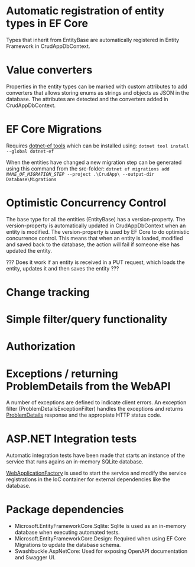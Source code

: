 # Automatic registration of entity types in EF Core
Types that inherit from EntityBase are automatically registered in Entity Framework in CrudAppDbContext.

# Value converters
Properties in the entity types can be marked with custom attributes to add converters that allows storing enums as strings and objects as JSON in the database.
The attributes are detected and the converters added in CrudAppDbContext.

# EF Core Migrations
Requires [dotnet-ef tools](https://learn.microsoft.com/en-us/ef/core/cli/dotnet) which can be installed using:
<code>dotnet tool install --global dotnet-ef</code>

When the entities have changed a new migration step can be generated using this command from the src-folder:
<code>dotnet ef migrations add *NAME_OF_MIGRATION_STEP* --project .\CrudApp\ --output-dir Database\Migrations</code>


# Optimistic Concurrency Control
The base type for all the entities (EntityBase) has a version-property.
The version-property is automatically updated in CrudAppDbContext when an entity is modified.
The version-property is used by EF Core to do optimistic concurrence control.
This means that when an entity is loaded, modified and saved back to the database, the action will fail if someone else has updated the entity.

??? Does it work if an entity is received in a PUT request, which loads the entity, updates it and then saves the entity ???

# Change tracking


# Simple filter/query functionality


# Authorization

# Exceptions / returning ProblemDetails from the WebAPI
A number of exceptions are defined to indicate client errors.
An exception filter (ProblemDetailsExceptionFilter) handles the exceptions and returns [ProblemDetails](https://datatracker.ietf.org/doc/html/rfc7807) response and the appropiate HTTP status code.

# ASP.NET Integration tests
Automatic integration tests have been made that starts an instance of the service that runs agains an in-memory SQLite database.

[WebApplicationFactory](https://learn.microsoft.com/en-us/aspnet/core/test/integration-tests?view=aspnetcore-7.0) is used to start the service and modify the service registrations in the IoC container for external dependencies like the database.

# Package dependencies
- Microsoft.EntityFrameworkCore.Sqlite: Sqlite is used as an in-memory database when executing automated tests.
- Microsoft.EntityFrameworkCore.Design: Required when using EF Core Migrations to update the database schema.
- Swashbuckle.AspNetCore: Used for exposing OpenAPI documentation and Swagger UI.

